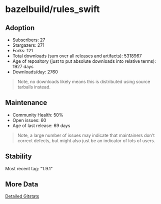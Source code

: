 # bazelbuild/rules_swift

## Adoption

- Subscribers: 27
- Stargazers: 271
- Forks: 121
- Total downloads (sum over all releases and artifacts): 5318967
- Age of repository (just to put absolute downloads into relative terms): 1927 days
- Downloads/day: 2760

> Note, no downloads likely means this is distributed using source tarballs instead.

## Maintenance

- Community Health: 50%
- Open issues: 60
- Age of last release: 69 days

> Note, a large number of issues may indicate that maintainers don't correct defects, but might also
> just be an indicator of lots of users.

## Stability

Most recent tag: "1.9.1"

## More Data

[Detailed Gitstats](/bazel-catalog/gitstats/bazelbuild/rules_swift)

